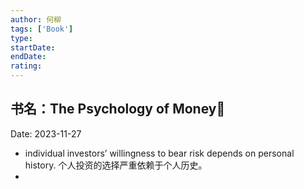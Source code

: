 ```yaml
---
author: 何柳
tags: ['Book']
type: 
startDate: 
endDate: 
rating:
---
```


## 书名：The Psychology of Money📖
 
Date: 2023-11-27 









- individual investors’ willingness to bear risk depends on personal history.
  个人投资的选择严重依赖于个人历史。
- 




















